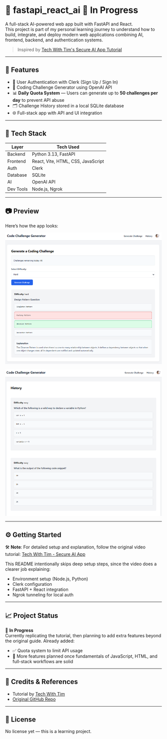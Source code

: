 # 🚀 fastapi_react_ai 🚧 **In Progress**  

A full-stack AI-powered web app built with FastAPI and React.  
This project is part of my personal learning journey to understand how to build, integrate, and deploy modern web applications combining AI, frontend, backend, and authentication systems.

> Inspired by [Tech With Tim's Secure AI App Tutorial](https://www.youtube.com/watch?v=13tMEW8r6C0)

---

## 📌 Features

- 🔐 User Authentication with Clerk (Sign Up / Sign In)
- 🧠 Coding Challenge Generator using OpenAI API
- 📊 **Daily Quota System** — Users can generate up to **50 challenges per day** to prevent API abuse
- 🗂️ Challenge History stored in a local SQLite database
- 🌐 Full-stack app with API and UI integration

---

## 🧰 Tech Stack

| Layer        | Tech Used                         |
|--------------|-----------------------------------|
| Backend      | Python 3.13, FastAPI              |
| Frontend     | React, Vite, HTML, CSS, JavaScript |
| Auth         | Clerk                             |
| Database     | SQLite                            |
| AI           | OpenAI API                        |
| Dev Tools    | Node.js, Ngrok                    |

---

## 📷 Preview

Here’s how the app looks:

![Home Page](./image2.png)  


![History Page](./image.png)  

---

## ⚙️ Getting Started

🛠 **Note**: For detailed setup and explanation, follow the original video tutorial:
[Tech With Tim - Secure AI App](https://www.youtube.com/watch?v=13tMEW8r6C0)

This README intentionally skips deep setup steps, since the video does a clearer job explaining:

- Environment setup (Node.js, Python)
- Clerk configuration
- FastAPI + React integration
- Ngrok tunneling for local auth

---

## 📈 Project Status

🚧 **In Progress**  
Currently replicating the tutorial, then planning to add extra features beyond the original guide. Already added:

- ✅ Quota system to limit API usage
- 🔄 More features planned once fundamentals of JavaScript, HTML, and full-stack workflows are solid

---

## 🙌 Credits & References

- Tutorial by [Tech With Tim](https://www.youtube.com/watch?v=13tMEW8r6C0)  
- [Original GitHub Repo](https://github.com/techwithtim/SecureAIApp)

---

## 📄 License

No license yet — this is a learning project.

